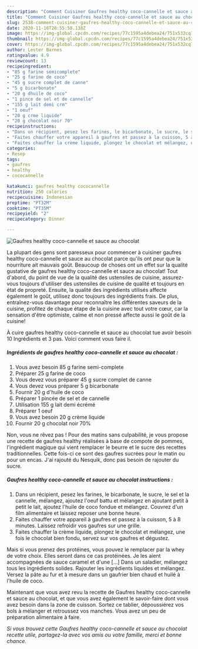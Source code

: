 ```yaml
---
description: "Comment Cuisiner Gaufres healthy coco-cannelle et sauce au chocolat"
title: "Comment Cuisiner Gaufres healthy coco-cannelle et sauce au chocolat"
slug: 2538-comment-cuisiner-gaufres-healthy-coco-cannelle-et-sauce-au-chocolat
date: 2020-11-16T20:55:58.138Z
image: https://img-global.cpcdn.com/recipes/77c1595a4debea24/751x532cq70/gaufres-healthy-coco-cannelle-et-sauce-au-chocolat-photo-principale-de-la-recette.jpg
thumbnail: https://img-global.cpcdn.com/recipes/77c1595a4debea24/751x532cq70/gaufres-healthy-coco-cannelle-et-sauce-au-chocolat-photo-principale-de-la-recette.jpg
cover: https://img-global.cpcdn.com/recipes/77c1595a4debea24/751x532cq70/gaufres-healthy-coco-cannelle-et-sauce-au-chocolat-photo-principale-de-la-recette.jpg
author: Lester Barnes
ratingvalue: 4.9
reviewcount: 13
recipeingredient:
- "85 g farine semicomplete"
- "25 g farine de coco"
- "45 g sucre complet de canne"
- "5 g bicarbonate"
- "20 g dhuile de coco"
- "1 pince de sel et de cannelle"
- "155 g lait demi crm"
- "1 oeuf"
- "20 g crme liquide"
- "20 g chocolat noir 70"
recipeinstructions:
- "Dans un récipient, pesez les farines, le bicarbonate, le sucre, le sel et la cannelle, mélangez, ajoutez l&#39;oeuf battu et mélangez en ajoutant petit à petit le lait, ajoutez l&#39;huile de coco fondue et mélangez. Couvrez d&#39;un film alimentaire et laissez reposer une bonne heure."
- "Faites chauffer votre appareil à gaufres et passez à la cuisson, 5 à 8 minutes. Laissez refroidir vos gaufres sur une grille."
- "Faites chauffer la crème liquide, plongez le chocolat et mélangez, une fois le chocolat bien fondu, servez sur vos gaufres et dégustez."
categories:
- Resep
tags:
- gaufres
- healthy
- cococannelle

katakunci: gaufres healthy cococannelle 
nutrition: 250 calories
recipecuisine: Indonesian
preptime: "PT32M"
cooktime: "PT35M"
recipeyield: "2"
recipecategory: Dinner

---
```



![Gaufres healthy coco-cannelle et sauce au chocolat](https://img-global.cpcdn.com/recipes/77c1595a4debea24/751x532cq70/gaufres-healthy-coco-cannelle-et-sauce-au-chocolat-photo-principale-de-la-recette.jpg)

La plupart des gens sont paresseux pour commencer à cuisiner gaufres healthy coco-cannelle et sauce au chocolat parce qu'ils ont peur que la nourriture ait mauvais goût. Beaucoup de choses ont un effet sur la qualité gustative de gaufres healthy coco-cannelle et sauce au chocolat! Tout d'abord, du point de vue de la qualité des ustensiles de cuisine, assurez-vous toujours d'utiliser des ustensiles de cuisine de qualité et toujours en état de propreté. Ensuite, la qualité des ingrédients utilisés affecte également le goût, utilisez donc toujours des ingrédients frais. De plus, entraînez-vous davantage pour reconnaître les différentes saveurs de la cuisine, profitez de chaque étape de la cuisine avec tout votre cœur, car la sensation d'être optimiste, calme et non pressé affecte aussi le goût de la cuisine!

<!--inarticleads1-->

À cuire gaufres healthy coco-cannelle et sauce au chocolat tue avoir besoin 10 Ingrédients et 3 pas. Voici comment vous faire il.

##### Ingrédients de gaufres healthy coco-cannelle et sauce au chocolat :

1. Vous avez besoin 85 g farine semi-complete
1. Préparer 25 g farine de coco
1. Vous devez vous préparer 45 g sucre complet de canne
1. Vous devez vous préparer 5 g bicarbonate
1. Fournir 20 g d&#39;huile de coco
1. Préparer 1 pincée de sel et de cannelle
1. Utilisation 155 g lait demi écrémé
1. Préparer 1 oeuf
1. Vous avez besoin 20 g crème liquide
1. Fournir 20 g chocolat noir 70%


Non, vous ne rêvez pas ! Pour des matins sans culpabilité, je vous propose une recette de gaufres healthy réalisées à base de compote de pommes, l&#39;ingrédient magique qui vient remplacer le beurre et le sucre des recettes traditionnelles. Cette fois-ci ce sont des gaufres sucrées pour le matin ou pour un encas. J&#39;ai rajouté du Nesquik, donc pas besoin de rajouter du sucre. 

<!--inarticleads2-->

##### Gaufres healthy coco-cannelle et sauce au chocolat instructions :

1. Dans un récipient, pesez les farines, le bicarbonate, le sucre, le sel et la cannelle, mélangez, ajoutez l&#39;oeuf battu et mélangez en ajoutant petit à petit le lait, ajoutez l&#39;huile de coco fondue et mélangez. Couvrez d&#39;un film alimentaire et laissez reposer une bonne heure.
1. Faites chauffer votre appareil à gaufres et passez à la cuisson, 5 à 8 minutes. Laissez refroidir vos gaufres sur une grille.
1. Faites chauffer la crème liquide, plongez le chocolat et mélangez, une fois le chocolat bien fondu, servez sur vos gaufres et dégustez.


Mais si vous prenez des protéines, vous pouvez le remplacer par la whey de votre choix. Elles seront dans ce cas protéinées. Je les aient accompagnées de sauce caramel et d&#39;une […] Dans un saladier, mélangez tous les ingrédients solides. Rajouter les ingrédients liquides et mélangez. Versez la pâte au fur et à mesure dans un gaufrier bien chaud et huilé à l&#39;huile de coco. 

<!--inarticleads1-->

<p>
Maintenant que vous avez revu la recette de Gaufres healthy coco-cannelle et sauce au chocolat, et que vous avez également le savoir-faire dont vous avez besoin dans la zone de cuisson. Sortez ce tablier, dépoussiérez vos bols à mélanger et retroussez vos manches. Vous avez un peu de préparation alimentaire à faire.
</p>

<p>
<i>Si vous trouvez cette Gaufres healthy coco-cannelle et sauce au chocolat recette utile, partagez-la avec vos amis ou votre famille, merci et bonne chance.</i>
</p>
